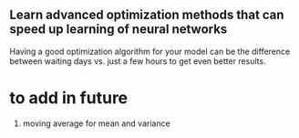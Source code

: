 ## Learn advanced optimization methods that can speed up learning of neural networks
Having a good optimization algorithm for your model can be the difference between waiting days vs. just a few hours to get even better results.


# to add in future

1. moving average for mean and variance 

